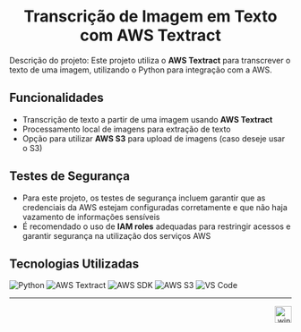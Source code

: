 <h1 align="center">Transcrição de Imagem em Texto com AWS Textract</h1>

Descrição do projeto: Este projeto utiliza o **AWS Textract** para transcrever o texto de uma imagem, utilizando o Python para integração com a AWS.

## Funcionalidades

- Transcrição de texto a partir de uma imagem usando **AWS Textract**
- Processamento local de imagens para extração de texto
- Opção para utilizar **AWS S3** para upload de imagens (caso deseje usar o S3)

## Testes de Segurança 

- Para este projeto, os testes de segurança incluem garantir que as credenciais da AWS estejam configuradas corretamente e que não haja vazamento de informações sensíveis
- É recomendado o uso de **IAM roles** adequadas para restringir acessos e garantir segurança na utilização dos serviços AWS


## Tecnologias Utilizadas

![Python](https://img.shields.io/badge/Python-3776AB?style=for-the-badge&logo=python&logoColor=white)
![AWS Textract](https://img.shields.io/badge/AWS_Textract-FF9900?style=for-the-badge&logo=aws&logoColor=white)
![AWS SDK](https://img.shields.io/badge/AWS_SDK-FF9900?style=for-the-badge&logo=aws&logoColor=white)
![AWS S3](https://img.shields.io/badge/AWS_S3-569A31?style=for-the-badge&logo=aws&logoColor=white)
![VS Code](https://img.shields.io/badge/VS_Code-007ACC?style=for-the-badge&logo=visualstudiocode&logoColor=white)


---
<p align="right">
  <img width="12" />
  <img src="https://cdn.jsdelivr.net/gh/devicons/devicon/icons/windows8/windows8-original.svg" height="30" alt="windows8 logo" />
</p>
